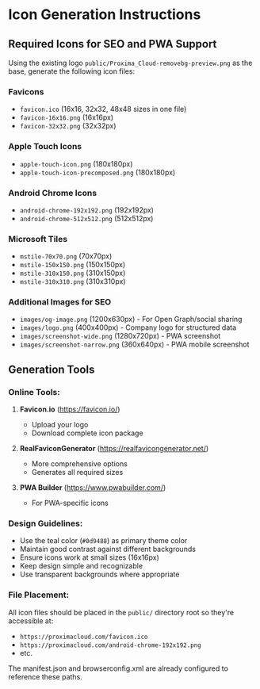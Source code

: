 # Icon Generation Instructions

## Required Icons for SEO and PWA Support

Using the existing logo `public/Proxima_Cloud-removebg-preview.png` as the base, generate the following icon files:

### Favicons
- `favicon.ico` (16x16, 32x32, 48x48 sizes in one file)
- `favicon-16x16.png` (16x16px)
- `favicon-32x32.png` (32x32px)

### Apple Touch Icons  
- `apple-touch-icon.png` (180x180px)
- `apple-touch-icon-precomposed.png` (180x180px)

### Android Chrome Icons
- `android-chrome-192x192.png` (192x192px)
- `android-chrome-512x512.png` (512x512px)

### Microsoft Tiles
- `mstile-70x70.png` (70x70px)
- `mstile-150x150.png` (150x150px)  
- `mstile-310x150.png` (310x150px)
- `mstile-310x310.png` (310x310px)

### Additional Images for SEO
- `images/og-image.png` (1200x630px) - For Open Graph/social sharing
- `images/logo.png` (400x400px) - Company logo for structured data
- `images/screenshot-wide.png` (1280x720px) - PWA screenshot
- `images/screenshot-narrow.png` (360x640px) - PWA mobile screenshot

## Generation Tools

### Online Tools:
1. **Favicon.io** (https://favicon.io/)
   - Upload your logo
   - Download complete icon package

2. **RealFaviconGenerator** (https://realfavicongenerator.net/)
   - More comprehensive options
   - Generates all required sizes

3. **PWA Builder** (https://www.pwabuilder.com/)
   - For PWA-specific icons

### Design Guidelines:
- Use the teal color (`#0d9488`) as primary theme color
- Maintain good contrast against different backgrounds
- Ensure icons work at small sizes (16x16px)
- Keep design simple and recognizable
- Use transparent backgrounds where appropriate

### File Placement:
All icon files should be placed in the `public/` directory root so they're accessible at:
- `https://proximacloud.com/favicon.ico`
- `https://proximacloud.com/android-chrome-192x192.png`
- etc.

The manifest.json and browserconfig.xml are already configured to reference these paths.
